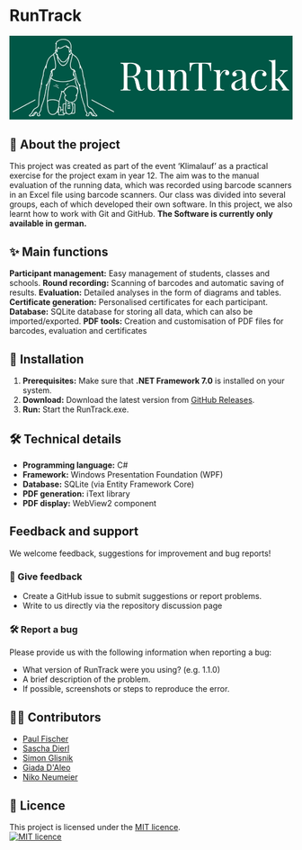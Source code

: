 ﻿# RunTrack
![Logo](https://raw.githubusercontent.com/KreativeName1/RunTrack/main/Images/RunTrack_Logo_Farbe.png)

## 📖 About the project
This project was created as part of the event ‘Klimalauf’
as a practical exercise for the project exam in year 12. The aim was to
the manual evaluation of the running data, which was recorded using barcode scanners
in an Excel file using barcode scanners.
Our class was divided into several groups, each of which developed their own software.
In this project, we also learnt how to work with Git and GitHub.
**The Software is currently only available in german.**

## ✨ Main functions
**Participant management:** Easy management of students, classes and schools.
**Round recording:** Scanning of barcodes and automatic saving of results.
**Evaluation:** Detailed analyses in the form of diagrams and tables.
**Certificate generation:** Personalised certificates for each participant.
**Database:** SQLite database for storing all data, which can also be imported/exported.
**PDF tools:** Creation and customisation of PDF files for barcodes, evaluation and certificates

## 🚀 Installation

1. **Prerequisites:** Make sure that **.NET Framework 7.0** is installed on your system.
2. **Download:** Download the latest version from [GitHub Releases](https://github.com/KreativeName1/RunTrack/releases).
3. **Run:** Start the RunTrack.exe.

## 🛠️ **Technical details**  

- **Programming language:** C#  
- **Framework:** Windows Presentation Foundation (WPF)  
- **Database:** SQLite (via Entity Framework Core)  
- **PDF generation:** iText library  
- **PDF display:** WebView2 component  

## Feedback and support

We welcome feedback, suggestions for improvement and bug reports!
### 📝 Give feedback
- Create a GitHub issue to submit suggestions or report problems.
- Write to us directly via the repository discussion page

### 🛠️ Report a bug

Please provide us with the following information when reporting a bug:
- What version of RunTrack were you using? (e.g. 1.1.0)
- A brief description of the problem.
- If possible, screenshots or steps to reproduce the error.

## 👩‍💻 Contributors
- [Paul Fischer](https://github.com/Fuxson)
- [Sascha Dierl](https://github.com/KreativeName1)
- [Simon Glisnik](https://github.com/CyberEnte)
- [Giada D'Aleo](https://github.com/GD1900)
- [Niko Neumeier](https://github.com/user10201)

## 📜 **Licence**  
This project is licensed under the [MIT licence](https://opensource.org/licenses/MIT).  
[![MIT licence](https://img.shields.io/badge/License-MIT-yellow.svg)](https://opensource.org/licenses/MIT)
